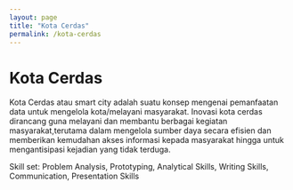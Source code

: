 ```yaml
---
layout: page
title: "Kota Cerdas"
permalink: /kota-cerdas
---
```


# Kota Cerdas
Kota Cerdas atau smart city adalah suatu konsep mengenai pemanfaatan data untuk mengelola kota/melayani masyarakat. Inovasi kota cerdas dirancang guna melayani dan membantu berbagai kegiatan masyarakat,terutama dalam mengelola sumber daya secara efisien dan memberikan kemudahan akses informasi kepada masyarakat hingga untuk mengantisipasi kejadian yang tidak terduga.

Skill set: Problem Analysis, Prototyping, Analytical Skills, Writing Skills, Communication, Presentation Skills